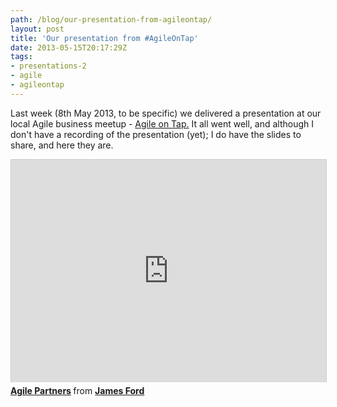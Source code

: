 ```yaml
---
path: /blog/our-presentation-from-agileontap/
layout: post
title: 'Our presentation from #AgileOnTap'
date: 2013-05-15T20:17:29Z
tags:
- presentations-2
- agile
- agileontap
---
```


Last week (8th May 2013, to be specific) we delivered a presentation at our local Agile business meetup - <a href="http://www.meetup.com/Agile-Peterborough/events/110145712/">Agile on Tap.</a> It all went well, and although I don't have a recording of the presentation (yet); I do have the slides to share, and here they are.

<iframe src="https://www.slideshare.net/slideshow/embed_code/20945652" width="427" height="356" frameborder="0" marginwidth="0" marginheight="0" scrolling="no" style="border:1px solid #CCC;border-width:1px 1px 0;margin-bottom:5px; max-width:100%; width:100%" allowfullscreen webkitallowfullscreen mozallowfullscreen> </iframe> <div style="margin-bottom:5px"> <strong> <a href="https://www.slideshare.net/psyked/agile-partners" title="Agile Partners" target="_blank">Agile Partners</a> </strong> from <strong><a href="https://www.slideshare.net/psyked" target="_blank">James Ford</a></strong> </div>